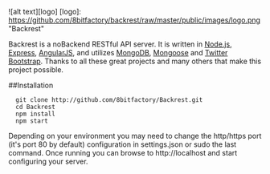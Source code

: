 ![alt text][logo]
[logo]: https://github.com/8bitfactory/backrest/raw/master/public/images/logo.png "Backrest"

Backrest is a noBackend RESTful API server.  It is written in [Node.js](http://nodejs.org/), [Express](http://expressjs.com/), [AngularJS](http://angularjs.org/), and utilizes [MongoDB](http://www.mongodb.org/), [Mongoose](http://mongoosejs.com/) and [Twitter Bootstrap](http://getbootstrap.com).  Thanks to all these great projects and many others that make this project possible.

##Installation
```
  git clone http://github.com/8bitfactory/Backrest.git
  cd Backrest
  npm install
  npm start
```
Depending on your environment you may need to change the http/https port (it's port 80 by default) configuration in settings.json or sudo the last command.  Once running you can browse to http://localhost and start configuring your server.
